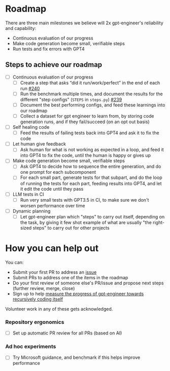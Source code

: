 # Roadmap

There are three main milestones we believe will 2x gpt-engineer's reliability and capability:
- Continuous evaluation of our progress
- Make code generation become small, verifiable steps
- Run tests and fix errors with GPT4

## Steps to achieve our roadmap

- [ ] Continuous evaluation of our progress
  - [ ] Create a step that asks “did it run/work/perfect” in the end of each run [#240](https://github.com/AntonOsika/gpt-engineer/issues/240)
  - [ ] Run the benchmark multiple times, and document the results for the different "step configs" (`STEPS` in `steps.py`) [#239](https://github.com/AntonOsika/gpt-engineer/issues/239)
  - [ ] Document the best performing configs, and feed these learnings into our roadmap
  - [ ] Collect a dataset for gpt engineer to learn from, by storing code generation runs, and if they fail/succeed (on an opt out basis)
- [ ] Self healing code
  - [ ] Feed the results of failing tests back into GPT4 and ask it to fix the code
- [ ] Let human give feedback
  - [ ] Ask human for what is not working as expected in a loop, and feed it into GPT4 to fix the code, until the human is happy or gives up
- [ ] Make code generation become small, verifiable steps
  - [ ] Ask GPT4 to decide how to sequence the entire generation, and do one
  prompt for each subcomponent
  - [ ] For each small part, generate tests for that subpart, and do the loop of running the tests for each part, feeding
results into GPT4, and let it edit the code until they pass
- [ ] LLM tests in CI
  - [ ] Run very small tests with GPT3.5 in CI, to make sure we don't worsen
performance over time
- [ ] Dynamic planning
  - [ ] Let gpt-engineer plan which "steps" to carry out itself, depending on the
task, by giving it few shot example of what are usually "the right-sized steps" to carry
out for other projects

# How you can help out

You can:

- Submit your first PR to address an [issue](https://github.com/AntonOsika/gpt-engineer/issues)
- Submit PRs to address one of the items in the roadmap
- Do your first review of someone else's PR/issue and propose next steps (further review, merge, close)
- Sign up to help [measure the progress of gpt-engineer towards recursively coding itself](https://forms.gle/TMX68mScyxQUsE6Y9)

Volunteer work in any of these gets acknowledged.

### Repository ergonomics
- [ ] Set up automatic PR review for all PRs (based on AI)

### Ad hoc experiments
- [ ] Try Microsoft guidance, and benchmark if this helps improve performance
